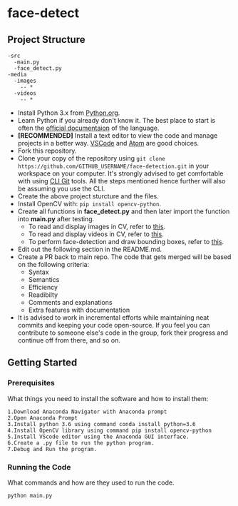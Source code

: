 # face-detect

## Project Structure
```
-src
  -main.py
  -face_detect.py
-media
  -images
    -- *
  -videos
    -- *
```


* Install Python 3.x from [Python.org](https://www.python.org/). 
* Learn Python if you already don't know it. The best place to start is often the [official documentaion](https://docs.python.org/3/tutorial/index.html) of the language.
* **\[RECOMMENDED\]** Install a text editor to view the code and manage projects in a better way. [VSCode](https://code.visualstudio.com/download) and [Atom](https://atom.io/) are good choices.
* Fork this repository.
* Clone your copy of the repository using ```git clone https://github.com/GITHUB_USERNAME/face-detection.git``` in your workspace on your computer. It's strongly advised to get comfortable with using [CLI Git](https://git-scm.com/book/en/v2/Getting-Started-Installing-Git) tools. All the steps mentioned hence further will also be assuming you use the CLI.
* Create the above project sturcture and the files.
* Install OpenCV with: ```pip install opencv-python```. 
* Create all functions in **face_detect.py** and then later import the function into **main.py** after testing.
  * To read and display images in CV, refer to [this](https://opencv-python-tutroals.readthedocs.io/en/latest/py_tutorials/py_gui/py_image_display/py_image_display.html).
  * To read and display videos in CV, refer to [this](https://opencv-python-tutroals.readthedocs.io/en/latest/py_tutorials/py_gui/py_video_display/py_video_display.html).
  * To perform face-detection and draw bounding boxes, refer to [this](https://opencv-python-tutroals.readthedocs.io/en/latest/py_tutorials/py_objdetect/py_face_detection/py_face_detection.html).
* Edit out the following section in the README.md.
* Create a PR back to main repo. The code that gets merged will be based on the following criteria:
  - Syntax
  - Semantics
  - Efficiency
  - Readibilty
  - Comments and explanations
  - Extra features with documentation
* It is advised to work in incremental efforts while maintaining neat commits and keeping your code open-source. If you feel you can contribute to someone else's code in the group, fork their progress and continue off from there, and so on.
## Getting Started

### Prerequisites
What things you need to install the software and how to install them:
```
1.Download Anaconda Navigator with Anaconda prompt
2.Open Anaconda Prompt
3.Install python 3.6 using command conda install python=3.6
4.Install OpenCV library using command pip install opencv-python
5.Install VScode editor using the Anaconda GUI interface.
6.Create a .py file to run the python program.
7.Debug and Run the program.
```
### Running the Code
What commands and how are they used to run the code.
```
python main.py
```
